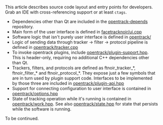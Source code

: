 This article describes source code layout and entry points for developers. Grab an IDE with cross-referencing support or at least <code>ctags</code>.

- Dependencies other than Qt are included in the [opentrack-depends](https://github.com/opentrack/opentrack-depends) repository.
- Main form of the user interface is defined in [facetracknoir/ui.cpp](https://github.com/opentrack/opentrack/blob/unstable/facetracknoir/ui.cpp)
- Software logic that isn't purely user interface is defined in [opentrack/](https://github.com/opentrack/opentrack/tree/unstable/opentrack)
- Logic of sending data through tracker -> filter -> protocol pipeline is defined in [opentrack/tracker.cpp](https://github.com/opentrack/opentrack/blob/unstable/opentrack/tracker.cpp)
- To invoke opentrack plugins, include [opentrack/plugin-support.hpp](https://github.com/opentrack/opentrack/blob/unstable/opentrack/plugin-support.hpp). This is header-only, requiring no additional C++ dependencies other than Qt.
- Trackers, filters, and protocols are defined as ftnoir_tracker_\*, ftnoir_filter_\* and ftnoir_protocol_\*. They expose just a few symbols that are in turn used by plugin support code. Interfaces to be implemented by those three are included in [opentrack/plugin-api.hpp](https://github.com/opentrack/opentrack/blob/unstable/opentrack/plugin-api.hpp)
- Support for connecting configuration to user interface is contained in [opentrack/options.hpp](https://github.com/opentrack/opentrack/blob/unstable/opentrack/options.hpp)
- State of tracking operation while it's running is contained in [opentrack/work.hpp](https://github.com/opentrack/opentrack/blob/unstable/opentrack/work.hpp). See also [opentrack/state.hpp](https://github.com/opentrack/opentrack/blob/unstable/opentrack/state.hpp) for state that persists while the software is running.

To be continued.